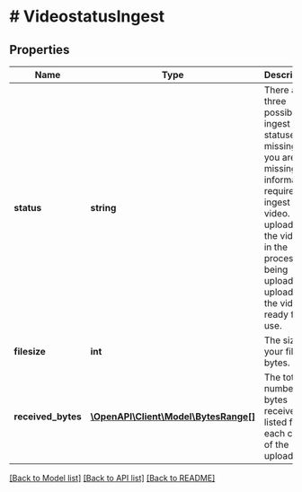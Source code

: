 # # VideostatusIngest

## Properties

Name | Type | Description | Notes
------------ | ------------- | ------------- | -------------
**status** | **string** | There are three possible ingest statuses. missing - you are missing information required to ingest the video. uploading - the video is in the process of being uploaded. uploaded - the video is ready for use. | [optional]
**filesize** | **int** | The size of your file in bytes. | [optional]
**received_bytes** | [**\OpenAPI\Client\Model\BytesRange[]**](BytesRange.md) | The total number of bytes received, listed for each chunk of the upload. | [optional]

[[Back to Model list]](../../README.md#models) [[Back to API list]](../../README.md#endpoints) [[Back to README]](../../README.md)
